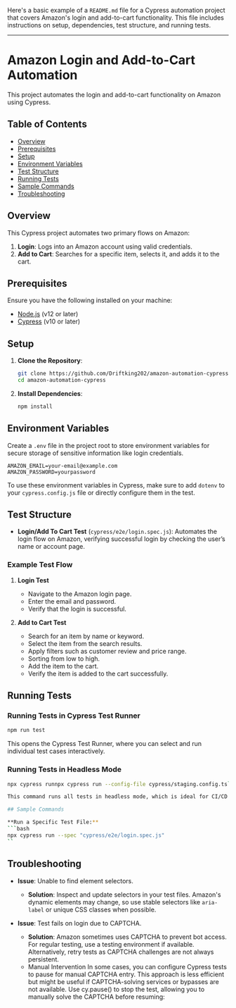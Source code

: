 Here's a basic example of a `README.md` file for a Cypress automation project that covers Amazon's login and add-to-cart functionality. This file includes instructions on setup, dependencies, test structure, and running tests.

---

# Amazon Login and Add-to-Cart Automation

This project automates the login and add-to-cart functionality on Amazon using Cypress.

## Table of Contents
- [Overview](#overview)
- [Prerequisites](#prerequisites)
- [Setup](#setup)
- [Environment Variables](#environment-variables)
- [Test Structure](#test-structure)
- [Running Tests](#running-tests)
- [Sample Commands](#sample-commands)
- [Troubleshooting](#troubleshooting)

## Overview

This Cypress project automates two primary flows on Amazon:
1. **Login**: Logs into an Amazon account using valid credentials.
2. **Add to Cart**: Searches for a specific item, selects it, and adds it to the cart.

## Prerequisites

Ensure you have the following installed on your machine:
- [Node.js](https://nodejs.org/) (v12 or later)
- [Cypress](https://www.cypress.io/) (v10 or later)

## Setup

1. **Clone the Repository**:
   ```bash
   git clone https://github.com/Driftking202/amazon-automation-cypress.git
   cd amazon-automation-cypress
   ```

2. **Install Dependencies**:
   ```bash
   npm install
   ```

## Environment Variables

Create a `.env` file in the project root to store environment variables for secure storage of sensitive information like login credentials.

```plaintext
AMAZON_EMAIL=your-email@example.com
AMAZON_PASSWORD=yourpassword
```

To use these environment variables in Cypress, make sure to add `dotenv` to your `cypress.config.js` file or directly configure them in the test.

## Test Structure

- **Login/Add To Cart Test** (`cypress/e2e/login.spec.js`): Automates the login flow on Amazon, verifying successful login by checking the user’s name or account page.

### Example Test Flow

1. **Login Test**
   - Navigate to the Amazon login page.
   - Enter the email and password.
   - Verify that the login is successful.

2. **Add to Cart Test**
   - Search for an item by name or keyword.
   - Select the item from the search results.
   - Apply filters such as customer review and price range.
   - Sorting from low to high.
   - Add the item to the cart.
   - Verify the item is added to the cart successfully.

## Running Tests

### Running Tests in Cypress Test Runner

```bash
npm run test
```

This opens the Cypress Test Runner, where you can select and run individual test cases interactively.

### Running Tests in Headless Mode

```bash
npx cypress runnpx cypress run --config-file cypress/staging.config.ts```

This command runs all tests in headless mode, which is ideal for CI/CD pipelines.

## Sample Commands

**Run a Specific Test File:**
```bash
npx cypress run --spec "cypress/e2e/login.spec.js"
``
```

## Troubleshooting

- **Issue**: Unable to find element selectors.
  - **Solution**: Inspect and update selectors in your test files. Amazon's dynamic elements may change, so use stable selectors like `aria-label` or unique CSS classes when possible.

- **Issue**: Test fails on login due to CAPTCHA.
  - **Solution**: Amazon sometimes uses CAPTCHA to prevent bot access. For regular testing, use a testing environment if available. Alternatively, retry tests as CAPTCHA challenges are not always persistent.
  - Manual Intervention
In some cases, you can configure Cypress tests to pause for manual CAPTCHA entry. This approach is less efficient but might be useful if CAPTCHA-solving services or bypasses are not available.
Use cy.pause() to stop the test, allowing you to manually solve the CAPTCHA before resuming:
